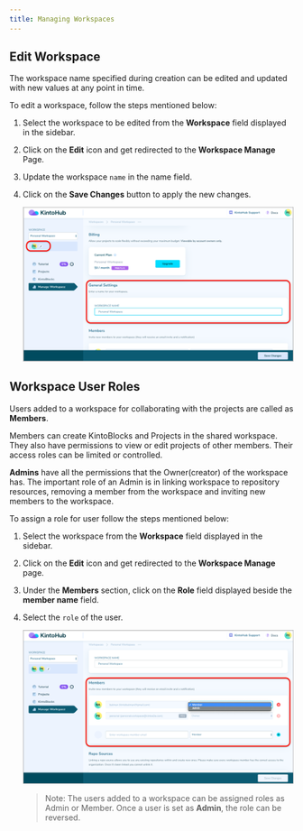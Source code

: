 ```yaml
---
title: Managing Workspaces
---
```


## Edit Workspace

The workspace name specified during creation can be edited and updated with new values at any point in time.

To edit a workspace, follow the steps mentioned below:

1. Select the workspace to be edited from the **Workspace** field displayed in the sidebar.

2. Click on the **Edit** icon and get redirected to the **Workspace Manage** Page.

3. Update the workspace `name` in the name field.

4. Click on the **Save Changes** button to apply the new changes.

   ![Screenshot](/docs/assets/edit-workspace-name.png)


## Workspace User Roles

Users added to a workspace for collaborating with the projects are called as **Members**.

Members can create KintoBlocks and Projects in the shared workspace. They also have permissions to view or edit projects of other members. Their access roles can be limited or controlled.

**Admins** have all the permissions that the Owner(creator) of the workspace has. The important role of an Admin is in linking workspace to repository resources, removing a member from the workspace and inviting new members to the workspace.

To assign a role for user follow the steps mentioned below:

1. Select the workspace from the **Workspace** field displayed in the sidebar.

2. Click on the **Edit** icon and get redirected to the **Workspace Manage** page.

3. Under the **Members** section, click on the **Role** field displayed beside the **member name** field.

4. Select the `role` of the user.

   ![Screenshot](/docs/assets/member-role.png)

    >Note: The users added to a workspace can be assigned roles as Admin or Member. Once a user is set as **Admin**, the role can be reversed.
